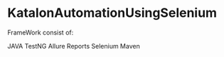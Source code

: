 # KatalonAutomationUsingSelenium

FrameWork consist of:

  JAVA
  TestNG
  Allure Reports
  Selenium
  Maven
